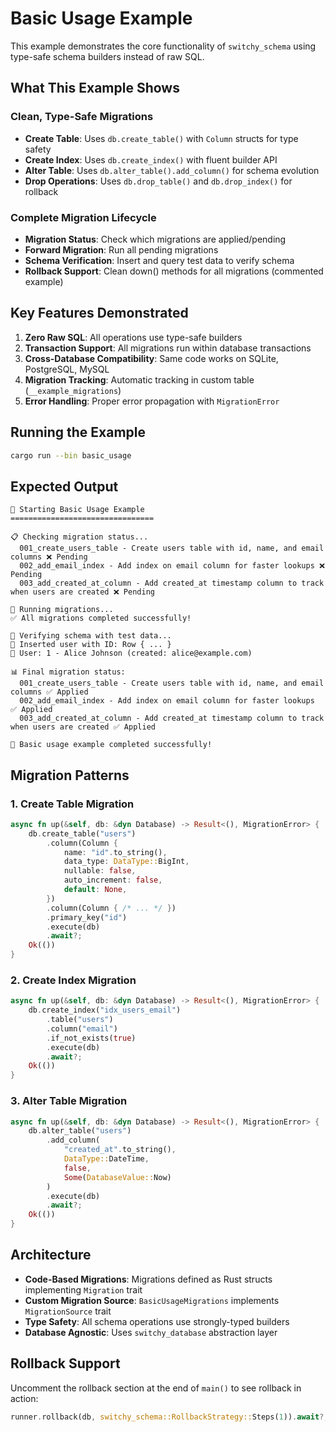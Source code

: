 # Basic Usage Example

This example demonstrates the core functionality of `switchy_schema` using type-safe schema builders instead of raw SQL.

## What This Example Shows

### Clean, Type-Safe Migrations
- **Create Table**: Uses `db.create_table()` with `Column` structs for type safety
- **Create Index**: Uses `db.create_index()` with fluent builder API
- **Alter Table**: Uses `db.alter_table().add_column()` for schema evolution
- **Drop Operations**: Uses `db.drop_table()` and `db.drop_index()` for rollback

### Complete Migration Lifecycle
- **Migration Status**: Check which migrations are applied/pending
- **Forward Migration**: Run all pending migrations
- **Schema Verification**: Insert and query test data to verify schema
- **Rollback Support**: Clean down() methods for all migrations (commented example)

## Key Features Demonstrated

1. **Zero Raw SQL**: All operations use type-safe builders
2. **Transaction Support**: All migrations run within database transactions
3. **Cross-Database Compatibility**: Same code works on SQLite, PostgreSQL, MySQL
4. **Migration Tracking**: Automatic tracking in custom table (`__example_migrations`)
5. **Error Handling**: Proper error propagation with `MigrationError`

## Running the Example

```bash
cargo run --bin basic_usage
```

## Expected Output

```
🚀 Starting Basic Usage Example
================================

📋 Checking migration status...
  001_create_users_table - Create users table with id, name, and email columns ❌ Pending
  002_add_email_index - Add index on email column for faster lookups ❌ Pending
  003_add_created_at_column - Add created_at timestamp column to track when users are created ❌ Pending

🔧 Running migrations...
✅ All migrations completed successfully!

🧪 Verifying schema with test data...
📝 Inserted user with ID: Row { ... }
👤 User: 1 - Alice Johnson (created: alice@example.com)

📊 Final migration status:
  001_create_users_table - Create users table with id, name, and email columns ✅ Applied
  002_add_email_index - Add index on email column for faster lookups ✅ Applied
  003_add_created_at_column - Add created_at timestamp column to track when users are created ✅ Applied

🎉 Basic usage example completed successfully!
```

## Migration Patterns

### 1. Create Table Migration
```rust
async fn up(&self, db: &dyn Database) -> Result<(), MigrationError> {
    db.create_table("users")
        .column(Column {
            name: "id".to_string(),
            data_type: DataType::BigInt,
            nullable: false,
            auto_increment: false,
            default: None,
        })
        .column(Column { /* ... */ })
        .primary_key("id")
        .execute(db)
        .await?;
    Ok(())
}
```

### 2. Create Index Migration
```rust
async fn up(&self, db: &dyn Database) -> Result<(), MigrationError> {
    db.create_index("idx_users_email")
        .table("users")
        .column("email")
        .if_not_exists(true)
        .execute(db)
        .await?;
    Ok(())
}
```

### 3. Alter Table Migration
```rust
async fn up(&self, db: &dyn Database) -> Result<(), MigrationError> {
    db.alter_table("users")
        .add_column(
            "created_at".to_string(),
            DataType::DateTime,
            false,
            Some(DatabaseValue::Now)
        )
        .execute(db)
        .await?;
    Ok(())
}
```

## Architecture

- **Code-Based Migrations**: Migrations defined as Rust structs implementing `Migration` trait
- **Custom Migration Source**: `BasicUsageMigrations` implements `MigrationSource` trait
- **Type Safety**: All schema operations use strongly-typed builders
- **Database Agnostic**: Uses `switchy_database` abstraction layer

## Rollback Support

Uncomment the rollback section at the end of `main()` to see rollback in action:

```rust
runner.rollback(db, switchy_schema::RollbackStrategy::Steps(1)).await?;
```
